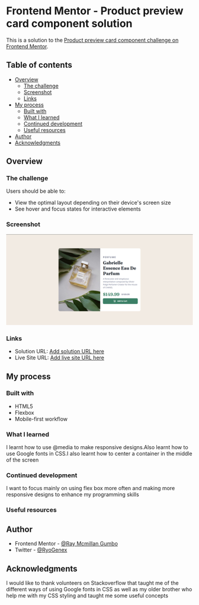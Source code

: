 # Frontend Mentor - Product preview card component solution

This is a solution to the [Product preview card component challenge on Frontend Mentor](https://www.frontendmentor.io/challenges/product-preview-card-component-GO7UmttRfa).  

## Table of contents

- [Overview](#overview)
  - [The challenge](#the-challenge)
  - [Screenshot](#screenshot)
  - [Links](#links)
- [My process](#my-process)
  - [Built with](#built-with)
  - [What I learned](#what-i-learned)
  - [Continued development](#continued-development)
  - [Useful resources](#useful-resources)
- [Author](#author)
- [Acknowledgments](#acknowledgments)

## Overview

### The challenge

Users should be able to:

- View the optimal layout depending on their device's screen size
- See hover and focus states for interactive elements

### Screenshot

![](./design/desktop_challenge.png)

### Links

- Solution URL: [Add solution URL here](https://your-solution-url.com)
- Live Site URL: [Add live site URL here](https://your-live-site-url.com)

## My process

### Built with

- HTML5
- Flexbox
- Mobile-first workflow


### What I learned

I learnt how to use @media to make responsive designs.Also learnt how to use Google fonts in CSS.I also learnt how to center a container in the middle of the screen


### Continued development

I want to focus mainly on using flex box more often and making more responsive designs to enhance my programming skills


### Useful resources

## Author

- Frontend Mentor - [@Ray Mcmillan Gumbo](https://www.frontendmentor.io/profile/yourusername)
- Twitter - [@RyoGenex](https://www.twitter.com/yourusername)


## Acknowledgments

I would like to thank volunteers on Stackoverflow that taught me of the different ways of using Google fonts in CSS as well as my older brother who help me with my CSS styling and taught me some useful concepts